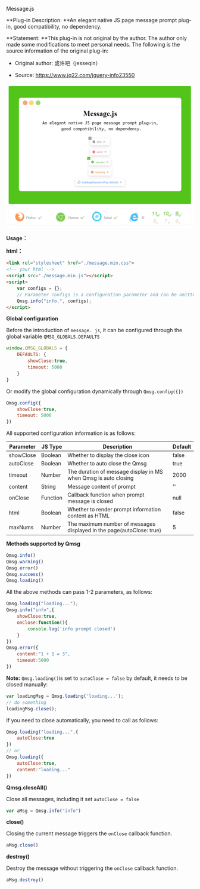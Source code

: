 Message.js

**Plug-in Description: **An elegant native JS page message prompt plug-in, good compatibility, no dependency.



**Statement: **This plug-in is not original by the author. The author only made some modifications to meet personal needs. The following is the source information of the original plug-in:

- Original author: 或许吧（jesseqin）

- Source: https://www.jq22.com/jquery-info23550

![message.js](assets/intro-en.jpg)

**Usage：**

**html：**

```html
<link rel="stylesheet" href="./message.min.css">
<!-- your html -->
<script src="./message.min.js"></script>
<script>
    var configs = {};
    // Parameter configs is a configuration parameter and can be omitted
    Qmsg.info("info.", configs);
</script>
```



**Global configuration**

Before the introduction of `message. js`, it can be configured through the global variable  `QMSG_GLOBALS.DEFAULTS`

```javascript
window.QMSG_GLOBALS = {
    DEFAULTS: {
        showClose:true,
        timeout: 5000
    }
}
```

Or modify the global configuration dynamically through `Qmsg.config({})`

```javascript
Qmsg.config({
    showClose:true,
    timeout: 5000
})
```

All supported configuration information is as follows:

| **Parameter** | **JS Type** | **Description**                                              | **Default** |
| ------------- | ----------- | ------------------------------------------------------------ | ----------- |
| showClose     | Boolean     | Whether to display the close icon                            | false       |
| autoClose     | Boolean     | Whether to auto close the Qmsg                               | true        |
| timeout       | Number      | The duration of message display in MS when Qmsg is auto closing | 2000        |
| content       | String      | Message content of prompt                                    | ''          |
| onClose       | Function    | Callback function when prompt message is closed              | null        |
| html          | Boolean     | Whether to render prompt information content as HTML         | false       |
| maxNums       | Number      | The maximum number of messages displayed in the page(autoClose: true) | 5           |



**Methods supported by Qmsg**

```javascript
Qmsg.info()
Qmsg.warning()
Qmsg.error()
Qmsg.success()
Qmsg.loading()
```

All the above methods can pass 1-2 parameters, as follows:

```javascript
Qmsg.loading("loading...");
Qmsg.info("info",{
    showClose:true,
    onClose:function(){
        console.log('info prompt closed')
    }
})
Qmsg.error({
    content:"1 + 1 = 3",
    timeout:5000
})
```

**Note:** `Qmsg.loading()`is set to `autoClose = false` by default, it needs to be closed manually:

```javascript
var loadingMsg = Qmsg.loading('loading...');
// do something
loadingMsg.close();
```

If you need to close automatically, you need to call as follows:

```javascript
Qmsg.loading("loading...",{
    autoClose:true
})
// or
Qmsg.loading({
    autoClose:true,
    content:"loading..."
})
```

**Qmsg.closeAll()**

Close all messages, including it set `autoClose = false`

```javascript
var aMsg = Qmsg.info("info")
```

**close()**

Closing the current message triggers the `onClose` callback function.

```javascript
aMsg.close()
```

**destroy()**

Destroy the message without triggering the `onClose` callback function.

```javascript
aMsg.destroy()
```

